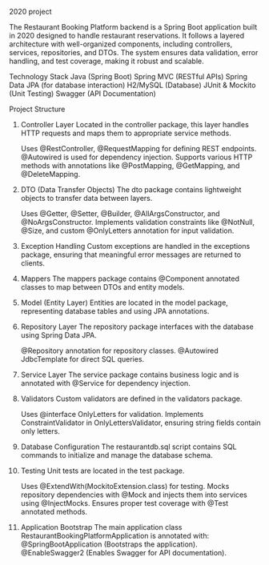 2020 project

The Restaurant Booking Platform backend is a Spring Boot application built in 2020 designed to handle restaurant reservations. It follows a layered architecture with well-organized components, including controllers, services, repositories, and DTOs. The system ensures data validation, error handling, and test coverage, making it robust and scalable.

Technology Stack
    Java (Spring Boot)
    Spring MVC (RESTful APIs)
    Spring Data JPA (for database interaction)
    H2/MySQL (Database)
    JUnit & Mockito (Unit Testing)
    Swagger (API Documentation)

Project Structure
  1. Controller Layer
     Located in the controller package, this layer handles HTTP requests and maps them to appropriate service methods.

     Uses @RestController, @RequestMapping for defining REST endpoints.
     @Autowired is used for dependency injection.
     Supports various HTTP methods with annotations like @PostMapping, @GetMapping, and @DeleteMapping.

  2. DTO (Data Transfer Objects)
      The dto package contains lightweight objects to transfer data between layers.

      Uses @Getter, @Setter, @Builder, @AllArgsConstructor, and @NoArgsConstructor.
      Implements validation constraints like @NotNull, @Size, and custom @OnlyLetters annotation for input validation.

  3. Exception Handling
      Custom exceptions are handled in the exceptions package, ensuring that meaningful error messages are returned to clients.

  4. Mappers
      The mappers package contains @Component annotated classes to map between DTOs and entity models.

  5. Model (Entity Layer)
      Entities are located in the model package, representing database tables and using JPA annotations.

  6. Repository Layer
      The repository package interfaces with the database using Spring Data JPA.

      @Repository annotation for repository classes.
      @Autowired JdbcTemplate for direct SQL queries.

  7. Service Layer
      The service package contains business logic and is annotated with @Service for dependency injection.

  8. Validators
      Custom validators are defined in the validators package.

      Uses @interface OnlyLetters for validation.
      Implements ConstraintValidator in OnlyLettersValidator, ensuring string fields contain only letters.

  9. Database Configuration
      The restaurantdb.sql script contains SQL commands to initialize and manage the database schema.

  10. Testing
      Unit tests are located in the test package.

      Uses @ExtendWith(MockitoExtension.class) for testing.
      Mocks repository dependencies with @Mock and injects them into services using @InjectMocks.
      Ensures proper test coverage with @Test annotated methods.

  11. Application Bootstrap
      The main application class RestaurantBookingPlatformApplication is annotated with:
      @SpringBootApplication (Bootstraps the application).
      @EnableSwagger2 (Enables Swagger for API documentation).
    





